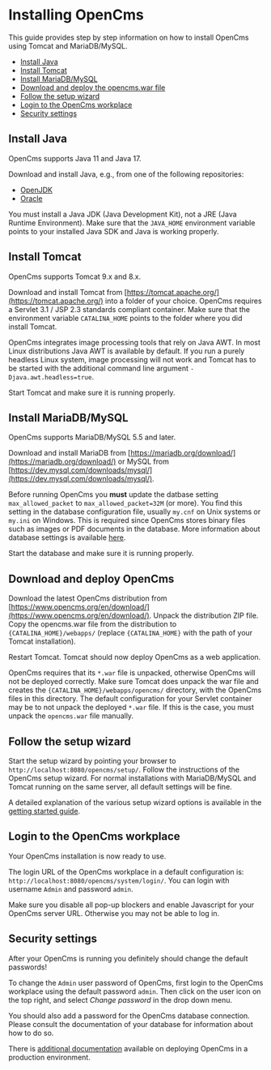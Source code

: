 # Installing OpenCms

This guide provides step by step information on how to install OpenCms using Tomcat and MariaDB/MySQL.

- [Install Java](#install-java)
- [Install Tomcat](#install-tomcat)
- [Install MariaDB/MySQL](#install-mariadb-mysql)
- [Download and deploy the opencms.war file](#download-and-deploy-the-opencms-war-file)
- [Follow the setup wizard](#follow-the-setup-wizard)
- [Login to the OpenCms workplace](#login-to-the-opencms-workplace)
- [Security settings](#security-settings)

## Install Java

OpenCms supports Java 11 and Java 17.

Download and install Java, e.g., from one of the following repositories:

* [OpenJDK](https://openjdk.java.net/projects/jdk/)
* [Oracle](https://www.oracle.com/java/technologies/downloads/)

You must install a Java JDK (Java Development Kit), not a JRE (Java Runtime Environment).
Make sure that the `JAVA_HOME` environment variable points to your installed Java SDK and Java is working properly.

## Install Tomcat

OpenCms supports Tomcat 9.x and 8.x.

Download and install Tomcat from [https://tomcat.apache.org/](https://tomcat.apache.org/) into a folder of your choice.
OpenCms requires a Servlet 3.1 / JSP 2.3 standards compliant container.
Make sure that the environment variable `CATALINA_HOME` points to the folder where you did install Tomcat.

OpenCms integrates image processing tools that rely on Java AWT. In most Linux distributions Java AWT is available by default.
If you run a purely headless Linux system, image processing will not work and Tomcat has to be started with the additional command line argument `-Djava.awt.headless=true`.

Start Tomcat and make sure it is running properly.

## Install MariaDB/MySQL

OpenCms supports MariaDB/MySQL 5.5 and later.

Download and install MariaDB from [https://mariadb.org/download/](https://mariadb.org/download/) or MySQL from [https://dev.mysql.com/downloads/mysql/](https://dev.mysql.com/downloads/mysql/).

Before running OpenCms you **must** update the datbase setting `max_allowed_packet` to `max_allowed_packet=32M` (or more).
You find this setting in the database configuration file, usually `my.cnf` on Unix systems or `my.ini` on Windows.
This is required since OpenCms stores binary files such as images or PDF documents in the database.
More information about database settings is available [here](https://documentation.opencms.org/opencms-documentation/server-installation/).

Start the database and make sure it is running properly.

## Download and deploy OpenCms

Download the latest OpenCms distribution from [https://www.opencms.org/en/download/](https://www.opencms.org/en/download/).
Unpack the distribution ZIP file.
Copy the opencms.war file from the distribution to `{CATALINA_HOME}/webapps/` (replace `{CATALINA_HOME}` with the path of your Tomcat installation).

Restart Tomcat.
Tomcat should now deploy OpenCms as a web application.

OpenCms requires that its `*.war` file is unpacked, otherwise OpenCms will not be deployed correctly.
Make sure Tomcat does unpack the war file and creates the `{CATALINA_HOME}/webapps/opencms/` directory, with the OpenCms files in this directory.
The default configuration for your Servlet container may be to not unpack the deployed `*.war` file.
If this is the case, you must unpack the `opencms.war` file manually.

## Follow the setup wizard

Start the setup wizard by pointing your browser to `http://localhost:8080/opencms/setup/`.
Follow the instructions of the OpenCms setup wizard.
For normal installations with MariaDB/MySQL and Tomcat running on the same server, all default settings will be fine.

A detailed explanation of the various setup wizard options is available in the [getting started guide](https://documentation.opencms.org/opencms-documentation/introduction/getting-started/).

## Login to the OpenCms workplace

Your OpenCms installation is now ready to use.

The login URL of the OpenCms workplace in a default configuration is: `http://localhost:8080/opencms/system/login/`.
You can login with username `Admin` and password `admin`.

Make sure you disable all pop-up blockers and enable Javascript for your OpenCms server URL.
Otherwise you may not be able to log in.

## Security settings

After your OpenCms is running you definitely should change the default passwords!

To change the `Admin` user password of OpenCms, first login to the OpenCms workplace using the default password `admin`.
Then click on the user icon on the top right, and select *Change password* in the drop down menu.

You should also add a password for the OpenCms database connection.
Please consult the documentation of your database for information about how to do so.

There is [additional documentation](https://documentation.opencms.org/opencms-documentation/server-installation/) available on deploying OpenCms in a production environment.
